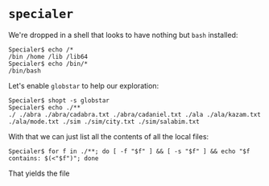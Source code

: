 # `specialer`

We're dropped in a shell that looks to have nothing but `bash` installed:

    Specialer$ echo /*
    /bin /home /lib /lib64
    Specialer$ echo /bin/*
    /bin/bash

Let's enable `globstar` to help our exploration:

    Specialer$ shopt -s globstar
    Specialer$ echo ./**
    ./ ./abra ./abra/cadabra.txt ./abra/cadaniel.txt ./ala ./ala/kazam.txt ./ala/mode.txt ./sim ./sim/city.txt ./sim/salabim.txt

With that we can just list all the contents of all the local files:

    Specialer$ for f in ./**; do [ -f "$f" ] && [ -s "$f" ] && echo "$f contains: $(<"$f")"; done

That yields the file
